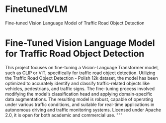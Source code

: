 # FinetunedVLM
Fine-tuned Vision Language Model of Traffic Road Object Detection

# Fine-Tuned Vision Language Model for Traffic Road Object Detection

This project focuses on fine-tuning a Vision-Language Transformer model, such as CLIP or ViT, specifically for traffic road object detection. Utilizing the Traffic Road Object Detection - Polish 12k dataset, the model has been optimized to accurately identify and classify traffic-related objects like vehicles, pedestrians, and traffic signs. The fine-tuning process involved modifying the model’s classification head and applying domain-specific data augmentations. The resulting model is robust, capable of operating under various traffic conditions, and suitable for real-time applications in autonomous driving and traffic monitoring systems. Licensed under Apache 2.0, it is open for both academic and commercial use.
"""
